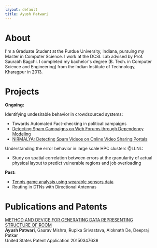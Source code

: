 ```yaml
---
layout: default
title: Ayush Patwari
---
```

# About

I'm a Graduate Student at the Purdue University, Indiana, pursuing my 
Master in Computer Science. I work at the DCSL Lab advised by Prof. Saurabh Bagchi. I completed my bachelor's 
degree (B. Tech. in Computer Science and Engineering) from the Indian Institute 
of Technology, Kharagpur in 2013.

# Projects

**Ongoing:**

Identifying undesirable behavior in crowdsourced systems: 

* Towards Automated Fact-checking in political campaigns 
* [Detecting Spam Campaigns on Web Forums through Dependency Modeling]()
* [NIRMALYA: Detecting Spam Videos on Online Video Sharing Portals]()

Understanding the error behavior in large scale HPC clusters @LLNL:

* Study on spatial correlation between errors at the granularity of actual physical layout to predict vulnerable regions and job overloading

**Past:**

* [Tennis game analysis using wearable sensors data](./papers/sensors15.pdf)
* Routing in DTNs with Directional Antennas

# Publications and Patents

[METHOD AND DEVICE FOR GENERATING DATA REPRESENTING STRUCTURE OF ROOM](http://www.freepatentsonline.com/20150347638.pdf)<br>
**Ayush Patwari**, Gaurav Mishra, Rupika Srivastava, Aloknath De, Deepraj Patkar<br>
United States Patent Application 20150347638

